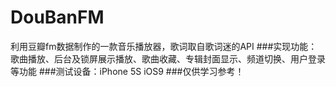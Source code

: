 # DouBanFM
  利用豆瓣fm数据制作的一款音乐播放器，歌词取自歌词迷的API
###实现功能：
  歌曲播放、后台及锁屏展示播放、歌曲收藏、专辑封面显示、频道切换、用户登录等功能
###测试设备：iPhone 5S iOS9
###仅供学习参考！

